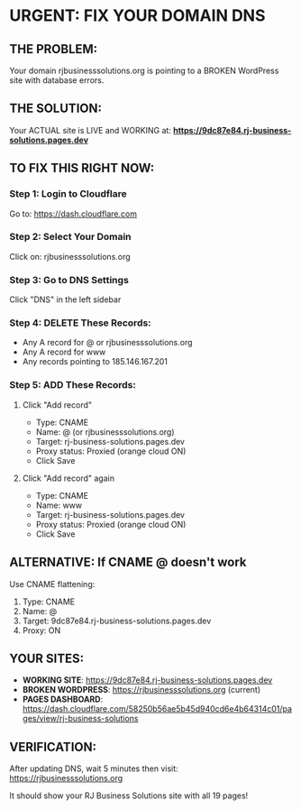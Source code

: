 # URGENT: FIX YOUR DOMAIN DNS

## THE PROBLEM:
Your domain rjbusinesssolutions.org is pointing to a BROKEN WordPress site with database errors.

## THE SOLUTION:
Your ACTUAL site is LIVE and WORKING at:
**https://9dc87e84.rj-business-solutions.pages.dev**

## TO FIX THIS RIGHT NOW:

### Step 1: Login to Cloudflare
Go to: https://dash.cloudflare.com

### Step 2: Select Your Domain
Click on: rjbusinesssolutions.org

### Step 3: Go to DNS Settings
Click "DNS" in the left sidebar

### Step 4: DELETE These Records:
- Any A record for @ or rjbusinesssolutions.org
- Any A record for www
- Any records pointing to 185.146.167.201

### Step 5: ADD These Records:
1. Click "Add record"
   - Type: CNAME
   - Name: @ (or rjbusinesssolutions.org)
   - Target: rj-business-solutions.pages.dev
   - Proxy status: Proxied (orange cloud ON)
   - Click Save

2. Click "Add record" again
   - Type: CNAME
   - Name: www
   - Target: rj-business-solutions.pages.dev
   - Proxy status: Proxied (orange cloud ON)
   - Click Save

## ALTERNATIVE: If CNAME @ doesn't work
Use CNAME flattening:
1. Type: CNAME
2. Name: @ 
3. Target: 9dc87e84.rj-business-solutions.pages.dev
4. Proxy: ON

## YOUR SITES:
- **WORKING SITE**: https://9dc87e84.rj-business-solutions.pages.dev
- **BROKEN WORDPRESS**: https://rjbusinesssolutions.org (current)
- **PAGES DASHBOARD**: https://dash.cloudflare.com/58250b56ae5b45d940cd6e4b64314c01/pages/view/rj-business-solutions

## VERIFICATION:
After updating DNS, wait 5 minutes then visit:
https://rjbusinesssolutions.org

It should show your RJ Business Solutions site with all 19 pages!